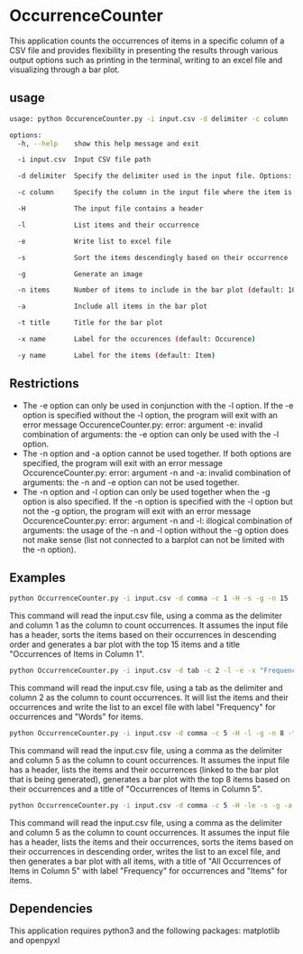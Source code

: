 # OccurrenceCounter
This application counts the occurrences of items in a specific column of a CSV file and provides flexibility in presenting the results through various output options such as printing in the terminal, writing to an excel file and visualizing through a bar plot.

## usage
```bash
usage: python OccurenceCounter.py -i input.csv -d delimiter -c column [-H] [-l] [-e] [-s] [-g] [-n items] [-a] [-t title] [-x name] [-y name]

options: 
  -h, --help    show this help message and exit

  -i input.csv  Input CSV file path

  -d delimiter  Specify the delimiter used in the input file. Options: [tab, comma, colon, semicolon]

  -c column     Specify the column in the input file where the item is located

  -H            The input file contains a header

  -l            List items and their occurrence

  -e            Write list to excel file

  -s            Sort the items descendingly based on their occurrence

  -g            Generate an image

  -n items      Number of items to include in the bar plot (default: 10)

  -a            Include all items in the bar plot

  -t title      Title for the bar plot

  -x name       Label for the occurences (default: Occurence)

  -y name       Label for the items (default: Item)

```

## Restrictions
* The -e option can only be used in conjunction with the -l option. If the -e option is specified without the -l option, the program will exit with an error message OccurenceCounter.py: error: argument -e: invalid combination of arguments: the -e option can only be used with the -l option.
* The -n option and -a option cannot be used together. If both options are specified, the program will exit with an error message OccurenceCounter.py: error: argument -n and -a: invalid combination of arguments: the -n and -e option can not be used together.
* The -n option and -l option can only be used together when the -g option is also specified. If the -n option is specified with the -l option but not the -g option, the program will exit with an error message OccurenceCounter.py: error: argument -n and -l: illogical combination of arguments: the usage of the -n and -l option without the -g option does not make sense (list not connected to a barplot can not be limited with the -n option).

## Examples
```bash
python OccurrenceCounter.py -i input.csv -d comma -c 1 -H -s -g -n 15 -t "Occurrences of Items in Column 1"
```
This command will read the input.csv file, using a comma as the delimiter and column 1 as the column to count occurrences. It assumes the input file has a header, sorts the items based on their occurrences in descending order and generates a bar plot with the top 15 items and a title "Occurrences of Items in Column 1".

```bash
python OccurrenceCounter.py -i input.csv -d tab -c 2 -l -e -x "Frequency" -y "Words"
```
This command will read the input.csv file, using a tab as the delimiter and column 2 as the column to count occurrences. It will list the items and their occurrences and write the list to an excel file with label "Frequency" for occurrences and "Words" for items.

```bash
python OccurrenceCounter.py -i input.csv -d comma -c 5 -H -l -g -n 8 -t "Occurrences of Items in Column 5"
```
This command will read the input.csv file, using a comma as the delimiter and column 5 as the column to count occurrences. It assumes the input file has a header, lists the items and their occurrences (linked to the bar plot that is being generated), generates a bar plot with the top 8 items based on their occurrences and a title of "Occurrences of Items in Column 5".

```bash
python OccurrenceCounter.py -i input.csv -d comma -c 5 -H -le -s -g -a -t "All Occurrences of Items in Column 5" -x "Frequency" -y "Items"
```
This command will read the input.csv file, using a comma as the delimiter and column 5 as the column to count occurrences. It assumes the input file has a header, lists the items and their occurrences, sorts the items based on their occurrences in descending order, writes the list to an excel file, and then generates a bar plot with all items, with a title of "All Occurrences of Items in Column 5" with label "Frequency" for occurrences and "Items" for items.

## Dependencies
This application requires python3 and the following packages: matplotlib and openpyxl
